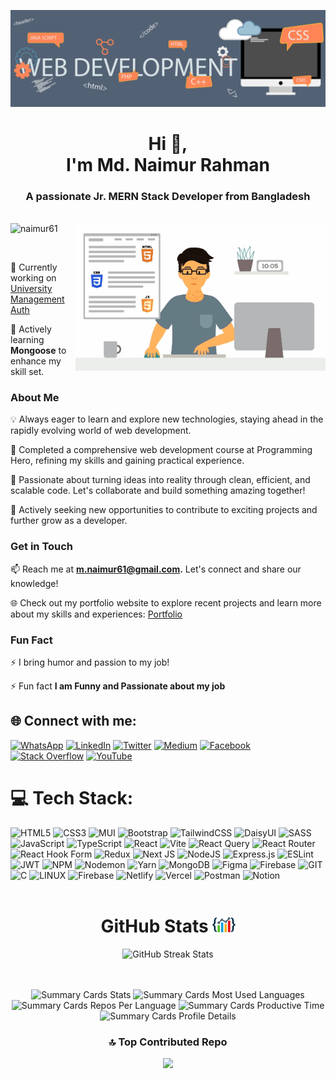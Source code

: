 ![Design and Development](https://github.com/naimur61/naimur61/blob/main/front-end%20banner.gif)

<h1 align="center">Hi 👋,<br/> I'm Md. Naimur Rahman</h1>
<h3 align="center">A passionate Jr. MERN Stack Developer from Bangladesh</h3>
<br>
<img align="right" alt="Coding" width="400" src="https://github.com/naimur61/naimur61/blob/main/front-end-development.gif"

<p align="left"> <img src="https://komarev.com/ghpvc/?username=naimur61&label=Profile%20views&color=0e75b6&style=flat" alt="naimur61" /> </p>

<p align="left"> <a href="https://twitter.com/" target="blank"><img src="https://img.shields.io/twitter/follow/?logo=twitter&style=for-the-badge" alt="" /></a> </p>

🔭 Currently working on [University Management Auth](https://github.com/naimur61/university-management)

🌱 Actively learning **Mongoose** to enhance my skill set.

### About Me

💡 Always eager to learn and explore new technologies, staying ahead in the rapidly evolving world of web development.

🌟 Completed a comprehensive web development course at Programming Hero, refining my skills and gaining practical experience.

🚀 Passionate about turning ideas into reality through clean, efficient, and scalable code. Let's collaborate and build something amazing together!

🌱 Actively seeking new opportunities to contribute to exciting projects and further grow as a developer.

### Get in Touch

📫 Reach me at **m.naimur61@gmail.com.** Let's connect and share our knowledge!

🌐 Check out my portfolio website to explore recent projects and learn more about my skills and experiences: [Portfolio](https://naimur61.vercel.app)

### Fun Fact

⚡ I bring humor and passion to my job!

⚡ Fun fact **I am Funny and Passionate about my job**

## 🌐 Connect with me:

[![WhatsApp](https://img.shields.io/badge/WhatsApp-25D366.svg?logo=linkedin&logoColor=white)](https://wa.me/+8801715900411)
[![LinkedIn](https://img.shields.io/badge/LinkedIn-%230077B5.svg?logo=linkedin&logoColor=white)](https://linkedin.com/in/naimur61)
[![Twitter](https://img.shields.io/badge/Twitter-%231DA1F2.svg?logo=Twitter&logoColor=white)](https://twitter.com/naimur61)
[![Medium](https://img.shields.io/badge/Medium-12100E?logo=medium&logoColor=white)](https://medium.com/@naimur61)
[![Facebook](https://img.shields.io/badge/Facebook-%231877F2.svg?logo=Facebook&logoColor=white)](https://facebook.com/m.naimur61)
[![Stack Overflow](https://img.shields.io/badge/-Stackoverflow-FE7A16?logo=stack-overflow&logoColor=white)](https://stackoverflow.com/users/20724039/naimur)
[![YouTube](https://img.shields.io/badge/YouTube-%23FF0000.svg?logo=YouTube&logoColor=white)](https://youtube.com/@naimur61)

# 💻 Tech Stack:

![HTML5](https://img.shields.io/badge/html5-%23E34F26.svg?style=for-the-badge&logo=html5&logoColor=white)
![CSS3](https://img.shields.io/badge/css3-%231572B6.svg?style=for-the-badge&logo=css3&logoColor=white)
![MUI](https://img.shields.io/badge/MUI-%230081CB.svg?style=for-the-badge&logo=mui&logoColor=white)
![Bootstrap](https://img.shields.io/badge/bootstrap-%238511FA.svg?style=for-the-badge&logo=bootstrap&logoColor=white)
![TailwindCSS](https://img.shields.io/badge/tailwindcss-%2338B2AC.svg?style=for-the-badge&logo=tailwind-css&logoColor=white)
![DaisyUI](https://img.shields.io/badge/daisyui-5A0EF8?style=for-the-badge&logo=daisyui&logoColor=white)
![SASS](https://img.shields.io/badge/SASS-hotpink.svg?style=for-the-badge&logo=SASS&logoColor=white)
![JavaScript](https://img.shields.io/badge/javascript-%23323330.svg?style=for-the-badge&logo=javascript&logoColor=%23F7DF1E)
![TypeScript](https://img.shields.io/badge/typescript-%23007ACC.svg?style=for-the-badge&logo=typescript&logoColor=white)
![React](https://img.shields.io/badge/react-%2320232a.svg?style=for-the-badge&logo=react&logoColor=%2361DAFB)
![Vite](https://img.shields.io/badge/vite-%23646CFF.svg?style=for-the-badge&logo=vite&logoColor=white)
![React Query](https://img.shields.io/badge/-React%20Query-FF4154?style=for-the-badge&logo=react%20query&logoColor=white)
![React Router](https://img.shields.io/badge/React_Router-CA4245?style=for-the-badge&logo=react-router&logoColor=white)
![React Hook Form](https://img.shields.io/badge/React%20Hook%20Form-%23EC5990.svg?style=for-the-badge&logo=reacthookform&logoColor=white)
![Redux](https://img.shields.io/badge/redux-%23593d88.svg?style=for-the-badge&logo=redux&logoColor=white)
![Next JS](https://img.shields.io/badge/Next-black?style=for-the-badge&logo=next.js&logoColor=white)
![NodeJS](https://img.shields.io/badge/node.js-6DA55F?style=for-the-badge&logo=node.js&logoColor=white)
![Express.js](https://img.shields.io/badge/express.js-%23404d59.svg?style=for-the-badge&logo=express&logoColor=%2361DAFB)
![ESLint](https://img.shields.io/badge/ESLint-4B3263?style=for-the-badge&logo=eslint&logoColor=white)
![JWT](https://img.shields.io/badge/JWT-black?style=for-the-badge&logo=JSON%20web%20tokens)
![NPM](https://img.shields.io/badge/NPM-%23CB3837.svg?style=for-the-badge&logo=npm&logoColor=white)
![Nodemon](https://img.shields.io/badge/NODEMON-%23323330.svg?style=for-the-badge&logo=nodemon&logoColor=%BBDEAD)
![Yarn](https://img.shields.io/badge/yarn-%232C8EBB.svg?style=for-the-badge&logo=yarn&logoColor=white)
![MongoDB](https://img.shields.io/badge/MongoDB-%234ea94b.svg?style=for-the-badge&logo=mongodb&logoColor=white)
![Figma](https://img.shields.io/badge/figma-%23F24E1E.svg?style=for-the-badge&logo=figma&logoColor=white)
![Firebase](https://img.shields.io/badge/Firebase-039BE5?style=for-the-badge&logo=Firebase&logoColor=white)
![GIT](https://img.shields.io/badge/Git-fc6d26?style=for-the-badge&logo=git&logoColor=white)
![C](https://img.shields.io/badge/c-%2300599C.svg?style=for-the-badge&logo=c&logoColor=white)
![LINUX](https://img.shields.io/badge/Linux-FCC624?style=for-the-badge&logo=linux&logoColor=black)
![Firebase](https://img.shields.io/badge/firebase-%23039BE5.svg?style=for-the-badge&logo=firebase)
![Netlify](https://img.shields.io/badge/netlify-%23000000.svg?style=for-the-badge&logo=netlify&logoColor=#00C7B7)
![Vercel](https://img.shields.io/badge/vercel-%23000000.svg?style=for-the-badge&logo=vercel&logoColor=white)
![Postman](https://img.shields.io/badge/Postman-FF6C37?style=for-the-badge&logo=postman&logoColor=white)
![Notion](https://img.shields.io/badge/Notion-%23000000.svg?style=for-the-badge&logo=notion&logoColor=white)
<br>
<br>
<be>

<div align="center">
    
# GitHub Stats <img src="image/Statistics.jpg" alt="GitHub Stats" height="25" border-radius= "2rem">

<div>
    <img src="https://github-readme-streak-stats.herokuapp.com/?user=naimur61&theme=midnight-purple&hide_border=false" width=70% alt="GitHub Streak Stats" />
</div>
<br>
<br>

![Summary Cards Stats](https://github-profile-summary-cards.vercel.app/api/cards/stats?username=naimur61&theme=dracula)
![Summary Cards Most Used Languages](https://github-profile-summary-cards.vercel.app/api/cards/most-commit-language?username=naimur61&theme=dracula)
![Summary Cards Repos Per Language](https://github-profile-summary-cards.vercel.app/api/cards/repos-per-language?username=naimur61&theme=dracula)
![Summary Cards Productive Time](https://github-profile-summary-cards.vercel.app/api/cards/productive-time?username=naimur61&theme=dracula)
![Summary Cards Profile Details](https://github-profile-summary-cards.vercel.app/api/cards/profile-details?username=naimur61&theme=dracula)

### 🔝 Top Contributed Repo

![](https://github-contributor-stats.vercel.app/api?username=naimur61&limit=5&theme=tokyonight&combine_all_yearly_contributions=true)

</div>
